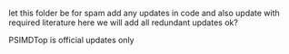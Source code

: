 let this folder be for spam 
add any updates in code and also update with required literature 
here we will add all redundant updates ok?

PSIMDTop is official updates only 
